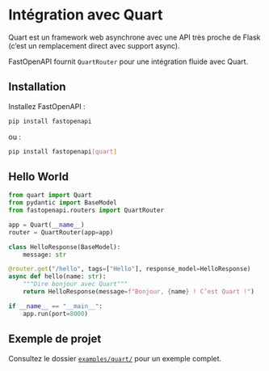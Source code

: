 # Intégration avec Quart

Quart est un framework web asynchrone avec une API très proche de Flask (c’est un remplacement direct avec support async).

FastOpenAPI fournit `QuartRouter` pour une intégration fluide avec Quart.

## Installation

Installez FastOpenAPI :

```bash
pip install fastopenapi
```
ou :

```bash
pip install fastopenapi[quart]
```

## Hello World

```python
from quart import Quart
from pydantic import BaseModel
from fastopenapi.routers import QuartRouter

app = Quart(__name__)
router = QuartRouter(app=app)

class HelloResponse(BaseModel):
    message: str

@router.get("/hello", tags=["Hello"], response_model=HelloResponse)
async def hello(name: str):
    """Dire bonjour avec Quart"""
    return HelloResponse(message=f"Bonjour, {name} ! C’est Quart !")

if __name__ == "__main__":
    app.run(port=8000)
```

## Exemple de projet

Consultez le dossier [`examples/quart/`](https://github.com/mr-fatalyst/fastopenapi/tree/master/examples/quart) pour un exemple complet.
